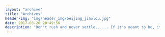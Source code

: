 ```yaml
---
layout: "archive"
title: "Archives"
header-img: "img/header_img/beijing_jiaolou.jpg"
date: 2017-03-20 20:49:56
description: "Don't rush and never settle...... If it's meant to be, it will be......"
---
```

